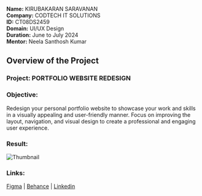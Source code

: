 **Name:** KIRUBAKARAN SARAVANAN  
**Company:** CODTECH IT SOLUTIONS  
**ID:** CT08DS2459  
**Domain:** UI/UX Design  
**Duration:** June to July 2024  
**Mentor:** Neela Santhosh Kumar   

## Overview of the Project

### Project: PORTFOLIO WEBSITE REDESIGN

### Objective:
Redesign your personal portfolio website to showcase your work and skills in a visually appealing and user-friendly manner. Focus on improving the layout, navigation, and visual design to create a professional and engaging user experience.

### Result:
![Thumbnail](https://github.com/user-attachments/assets/5c4a5c4e-3e80-4e3e-8fc8-4df66e4a054e)

### Links:
[Figma](https://www.figma.com/community/file/1390719703531463306/personal-portfolio) | [Behance](https://www.behance.net/gallery/202500139/Kirubakaran-Portfolio) | [Linkedin](https://www.linkedin.com/posts/kirubakaran-saravanan_portfolio-uidesign-uiux-activity-7214673744894603264-41sn)

